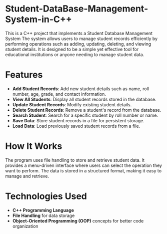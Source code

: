 # Student-DataBase-Management-System-in-C++
This is a C++ project that implements a Student Database Management System The system allows users to manage student records efficiently by performing operations such as adding, updating, deleting, and viewing student details. 
It is designed to be a simple yet effective tool for educational institutions or anyone needing to manage student data.
# Features

- **Add Student Records**: Add new student details such as name, roll number, age, grade, and contact information.
- **View All Students**: Display all student records stored in the database.
- **Update Student Records**: Modify existing student details.
- **Delete Student Records**: Remove a student's record from the database.
- **Search Student**: Search for a specific student by roll number or name.
- **Save Data**: Store student records in a file for persistent storage.
- **Load Data**: Load previously saved student records from a file.

# How It Works

The program uses file handling to store and retrieve student data. It provides a menu-driven interface where users can select the operation they want to perform. The data is stored in a structured format, making it easy to manage and retrieve.

# Technologies Used

- **C++ Programming Language**
- **File Handling** for data storage
- **Object-Oriented Programming (OOP)** concepts for better code organization
